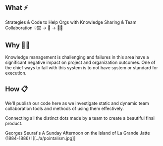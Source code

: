 ## What ⚡
Strategies & Code to Help Orgs with Knowledge Sharing & Team Collaboration
💡⌨️ -> 🏢 -> 🧠🤝
## Why 🤷‍♂️
Knowledge management is challenging and failures in this area have a significant negative impact on project and organization outcomes. One of the chief ways to fail with this system is to not have system or standard for execution.

## How 📋
We'll publish our code here as we investigate static and dynamic team collaboration tools and methods of using them effectively. 

Connecting all the distinct dots made by a team to create a beautiful final product. 

Georges Seurat's A Sunday Afternoon on the Island of La Grande Jatte (1884-1886)
![[../a/pointalism.jpg]]
